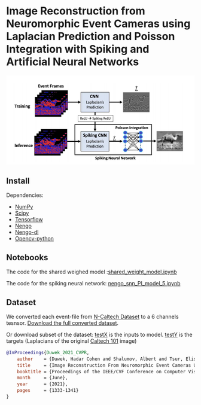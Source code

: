 # Image Reconstruction from Neuromorphic Event Cameras using Laplacian Prediction and Poisson Integration with Spiking and Artificial Neural Networks

![Model](https://github.com/NBELab/CVPR-2021-W/blob/main/figures/model_new.png)

## Install

Dependencies:

- [NumPy](https://www.numpy.org/)
- [Scipy](https://www.scipy.org/)
- [Tensorflow](https://www.tensorflow.org/)
- [Nengo](https://www.nengo.ai/)
- [Nengo-dl](https://www.nengo.ai/nengo-dl/)
- [Opencv-python](https://pypi.org/project/opencv-python/)

## Notebooks

The code for the shared weighed model :[shared_weight_model.ipynb](https://github.com/NBELab/CVPR-2021-W/blob/main/notebooks/shared_weight_model.ipynb)

The code for the spiking neural network: [nengo_snn_PI_model_5.ipynb](https://github.com/NBELab/CVPR-2021-W/blob/main/notebooks/nengo_snn_PI_model_5.ipynb)

## Dataset

We converted each event-file from [N-Caltech Dataset](https://www.garrickorchard.com/datasets/n-caltech101) to a 6 channels tesnsor.
[Download the full converted dataset](https://drive.google.com/file/d/112HOcpBoR2dr2Xlq4QT3yvxjZ17zmuaU/view?usp=sharing).

Or download subset of the dataset: [testX](https://drive.google.com/file/d/1iMwDNw7k6r-uN7--6oYCjf_12Dw4G4xY/view?usp=sharing) is the inputs to model.
[testY](https://drive.google.com/file/d/1a9RfKLQCXPTnaT-GbWXjY88bGr5qmTiL/view?usp=sharing) is the targets (Laplacians of the original [Caltech 101](http://www.vision.caltech.edu/Image_Datasets/Caltech101/) image)

```bibtex
@InProceedings{Duwek_2021_CVPR,
    author    = {Duwek, Hadar Cohen and Shalumov, Albert and Tsur, Elishai Ezra},
    title     = {Image Reconstruction From Neuromorphic Event Cameras Using Laplacian-Prediction and Poisson Integration With Spiking and Artificial Neural Networks},
    booktitle = {Proceedings of the IEEE/CVF Conference on Computer Vision and Pattern Recognition (CVPR) Workshops},
    month     = {June},
    year      = {2021},
    pages     = {1333-1341}
}
```
